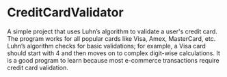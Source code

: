 # CreditCardValidator
A simple project that uses Luhn’s algorithm to validate a user's credit card. The program works for all popular cards like Visa, Amex, MasterCard, etc. Luhn’s algorithm checks for basic validations; for example, a Visa card should start with 4 and then moves on to complex digit-wise calculations. It is a good program to learn because most e-commerce transactions require credit card validation.

